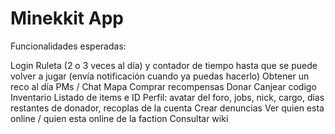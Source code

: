 Minekkit App
============

Funcionalidades esperadas:

Login
Ruleta (2 o 3 veces al día) y contador de tiempo hasta que se puede volver a jugar (envía notificación cuando ya puedas hacerlo)
Obtener un reco al día
PMs / Chat
Mapa
Comprar recompensas
Donar
Canjear codigo
Inventario
Listado de items e ID
Perfil: avatar del foro, jobs, nick, cargo, dias restantes de donador, recoplas de la cuenta
Crear denuncias
Ver quien esta online / quien esta online de la faction
Consultar wiki


